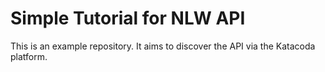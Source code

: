 # Simple Tutorial for NLW API
This is an example repository. It aims to discover the API via the Katacoda platform.


